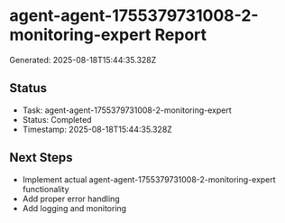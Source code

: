# agent-agent-1755379731008-2-monitoring-expert Report

Generated: 2025-08-18T15:44:35.328Z

## Status
- Task: agent-agent-1755379731008-2-monitoring-expert
- Status: Completed
- Timestamp: 2025-08-18T15:44:35.328Z

## Next Steps
- Implement actual agent-agent-1755379731008-2-monitoring-expert functionality
- Add proper error handling
- Add logging and monitoring
